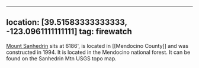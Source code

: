 
---
location: [39.51583333333333, -123.0961111111111]
tag: firewatch
---

[Mount Sanhedrin](http://www.peakbagging.com/CALookoutPhotos/Sanhedrin.html) sits at 6186', is located in [[Mendocino County]] and was constructed in 1994. It is located in the Mendocino national forest. It can be found on the Sanhedrin Mtn USGS topo map.
